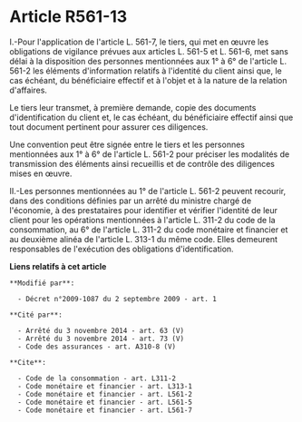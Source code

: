 # Article R561-13

I.-Pour l'application de l'article L. 561-7, le tiers, qui met en œuvre les obligations de vigilance prévues aux articles L.
561-5 et L. 561-6, met sans délai à la disposition des personnes mentionnées aux 1° à 6° de l'article L. 561-2 les éléments
d'information relatifs à l'identité du client ainsi que, le cas échéant, du bénéficiaire effectif et à l'objet et à la nature
de la relation d'affaires. 

Le tiers leur transmet, à première demande, copie des documents d'identification du client et, le cas échéant, du
bénéficiaire effectif ainsi que tout document pertinent pour assurer ces diligences. 

Une convention peut être signée entre le tiers et les personnes mentionnées aux 1° à 6° de l'article L. 561-2 pour préciser
les modalités de transmission des éléments ainsi recueillis et de contrôle des diligences mises en œuvre. 

II.-Les personnes mentionnées au 1° de l'article L. 561-2 peuvent recourir, dans des conditions définies par un arrêté du
ministre chargé de l'économie, à des prestataires pour identifier et vérifier l'identité de leur client pour les opérations
mentionnées à l'article L. 311-2 du code de la consommation, au 6° de l'article L. 311-2 du code monétaire et financier et au
deuxième alinéa de l'article L. 313-1 du même code. Elles demeurent responsables de l'exécution des obligations
d'identification.

**Liens relatifs à cet article**

	**Modifié par**:

	  - Décret n°2009-1087 du 2 septembre 2009 - art. 1

	**Cité par**:

	  - Arrêté du 3 novembre 2014 - art. 63 (V)
	  - Arrêté du 3 novembre 2014 - art. 73 (V)
	  - Code des assurances - art. A310-8 (V)

	**Cite**:

	  - Code de la consommation - art. L311-2
	  - Code monétaire et financier - art. L313-1
	  - Code monétaire et financier - art. L561-2
	  - Code monétaire et financier - art. L561-5
	  - Code monétaire et financier - art. L561-7

